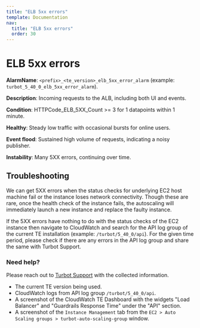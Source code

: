 ```yaml
---
title: "ELB 5xx errors"
template: Documentation
nav:
  title: "ELB 5xx errors"
  order: 30
---
```


# ELB 5xx errors

**AlarmName**: `<prefix>_<te_version>_elb_5xx_error_alarm` (example: `turbot_5_40_0_elb_5xx_error_alarm`).

**Description**: Incoming requests to the ALB, including both UI and events.

**Condition**: HTTPCode_ELB_5XX_Count >= 3 for 1 datapoints within 1 minute.

**Healthy**: Steady low traffic with occasional bursts for online users.

**Event flood**: Sustained high volume of requests, indicating a noisy publisher.

**Instability**: Many 5XX errors, continuing over time.

## Troubleshooting

We can get 5XX errors when the status checks for underlying EC2 host machine fail or the instance loses network
connectivity. Though these are rare, once the health check of the instance fails, the autoscaling will immediately
launch a new instance and replace the faulty instance.

If the 5XX errors have nothing to do with the status checks of the EC2 instance then navigate to CloudWatch and search
for the API log group of the current TE installation (example: `/turbot/5_40_0/api`). For the given time period, please
check if there are any errors in the API log group and share the same with Turbot Support.

### Need help?

Please reach out to [Turbot Support](mailto:help@turbot.com) with the collected information.

* The current TE version being used.
* CloudWatch logs from API log group `/turbot/5_40_0/api`.
* A screenshot of the CloudWatch TE Dashboard with the widgets "Load Balancer" and "Guardrails Response Time" under
  the "API" section.
* A screenshot of the `Instance Management` tab from the `EC2 > Auto Scaling groups > turbot-auto-scaling-group` window.
